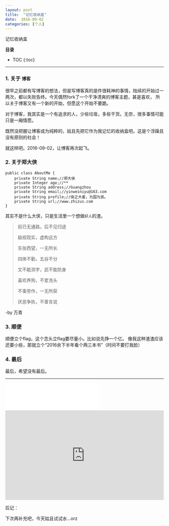 ```yaml
---
layout: post
title:  "记忆收纳盒"
date:  2016-09-02
categories: [个人]
---
```


记忆收纳盒

**目录**

* TOC
{:toc}

---

### 1. 关于 `博客`

很早之前都有写博客的想法，但是写博客真的是件很耗神的事情，陆续的开始过一两次，都以失败告终。今天偶然fork了一个干净清爽的博客主题，甚是喜欢，
所以关于博客又有一个新的开始，但愿这个开始不要跪。

对于博客，我其实是一个有追求的人，少些垃圾，多些干货。无奈，很多事情可能只是一厢情愿。

既然没把握让博客成为纯粹的，姑且先把它作为我记忆的收纳盒吧。这是个浮躁且没有原则的社会！

就这样吧。2016-09-02，让博客再次起飞。


### 2. 关于郑大侠

```
public class AboutMe {
    private String name;//郑大侠
    private Integer age;//**
    private String address;//Guangzhou
    private String email;//yinweiniyu@163.com
    private String profile;//侠之大者，为国为民。
    private String url;//www.zhizus.com
}
```

其实不是什么大侠，只是生活里一个想做`好人`的渣。


>前已无通路，后不见归途
>
>敌视现实，虚构远方
>
>东张西望，一无所长
>
>四体不勤，五谷不分
>
>文不能测字，武不能防身
>
>喜欢养狗，不爱洗头
>
>不事劳作，一无所获
>
>厌恶争执，不善言说


-by 万青



### 3. 顺便
顺便立个flag，这个念头立flag要尽量小。比如说先挣一个亿。
像我这种渣渣应该还要小些，那就立个“2016余下半年看个两三本书”（时间不要打我脸）

### 4. 最后

最后，希望没有最后。

---


<iframe frameborder=”no” border=”0” marginwidth=”0” marginheight=”0” width=300 height=86 src=”http://music.163.com/outchain/player?type=2&id=25706282&auto=0&height=66”></iframe>




<div style="max-width:640px; margin:0 auto 10px;" >
<div
style="position: relative;
width:100%;
padding-bottom:56.25%;
height:0;">
<iframe style="position: absolute;top: 0;left: 0;width: 100%;height: 100%;"  src="https://www.youtube.com/embed/fK_zwl-lnmc" frameborder="0" allowfullscreen></iframe>
</div>
</div>



后记：

下次再补充吧，今天姑且试试水...orz
